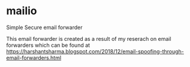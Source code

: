 # mailio
Simple Secure email forwarder 

This email forwarder is created as a result of my reserach on email forwarders which can be found at https://harshantsharma.blogspot.com/2018/12/email-spoofing-through-email-forwarders.html

